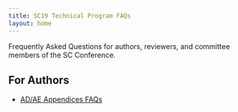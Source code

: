 ```yaml
---
title: SC19 Technical Program FAQs
layout: home
---
```


Frequently Asked Questions for authors, reviewers, and committee members of the SC Conference.

## For Authors
* [AD/AE Appendices FAQs](ad-ae-appendices-author)
